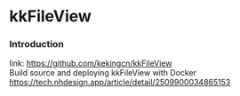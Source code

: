 
# kkFileView 
### Introduction
link: https://github.com/kekingcn/kkFileView
<br />
Build source and deploying kkFileView with Docker 
https://tech.nhdesign.app/article/detail/2509900034865153
